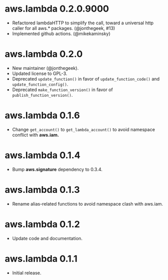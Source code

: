 # aws.lambda 0.2.0.9000

* Refactored lambdaHTTP to simplify the call, toward a universal http caller for all aws.* packages. (@jonthegeek, #13)
* Implemented github actions. (@mikekaminsky)

# aws.lambda 0.2.0

* New maintainer (@jonthegeek).
* Updated license to GPL-3.
* Deprecated `update_function()` in favor of `update_function_code()` and `update_function_config()`.
* Deprecated `make_function_version()` in favor of `publish_function_version()`.

# aws.lambda 0.1.6

* Change `get_account()` to `get_lambda_account()` to avoid namespace conflict with **aws.iam.**

# aws.lambda 0.1.4

* Bump **aws.signature** dependency to 0.3.4.

# aws.lambda 0.1.3

* Rename alias-related functions to avoid namespace clash with aws.iam.

# aws.lambda 0.1.2

* Update code and documentation.

# aws.lambda 0.1.1

* Initial release.
